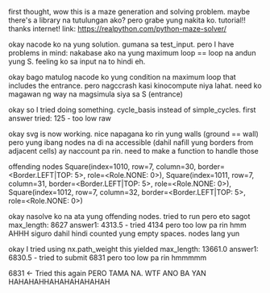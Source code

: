 first thought, wow this is a maze generation and solving problem.
maybe there's a library na tutulungan ako?
pero grabe yung nakita ko. tutorial!!
thanks internet!
link: https://realpython.com/python-maze-solver/

okay nacode ko na yung solution. gumana sa test_input. pero I have problems in mind:
nakabase ako na yung maximum loop == loop na andun yung S. feeling ko sa input na to hindi eh.

okay bago matulog nacode ko yung condition na maximum loop that includes the entrance. pero nagccrash kasi kinocompute niya lahat. need ko magawan ng way na magsimula siya sa S (entrance)

okay so I tried doing something. cycle_basis instead of simple_cycles.
first answer tried:
125 - too low raw

okay svg is now working. nice
napagana ko rin yung walls (ground == wall)
pero
yung ibang nodes na di na accessible (dahil nafill yung borders from adjacent cells) ay naccount pa rin. need to make a function to handle those

offending nodes
Square(index=1010, row=7, column=30, border=<Border.LEFT|TOP: 5>, role=<Role.NONE: 0>),
Square(index=1011, row=7, column=31, border=<Border.LEFT|TOP: 5>, role=<Role.NONE: 0>),
Square(index=1012, row=7, column=32, border=<Border.LEFT|TOP: 5>, role=<Role.NONE: 0>)


okay nasolve ko na ata yung offending nodes.
tried to run pero eto sagot
max_length: 8627
answer1: 4313.5 - tried 4134 pero too low pa rin
hmm AHHH siguro dahil hindi counted yung empty spaces. nodes lang yun


okay I tried using nx.path_weight
this yielded
max_length: 13661.0
answer1: 6830.5 - tried to submit 6831 pero too low pa rin hmmmmm


6831 <- Tried this again PERO TAMA NA. WTF ANO BA YAN HAHAHAHHAHAHAHAHAHAH
